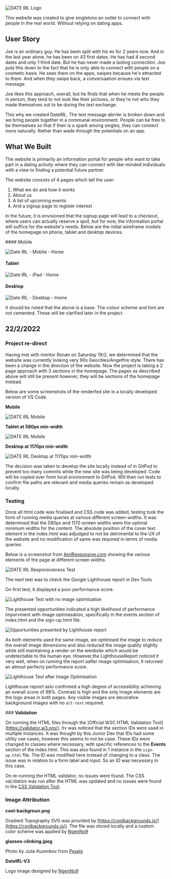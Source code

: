 
![DATE IRL Logo](/assets/images/DateIRL-V2.png)

This website was created to give singletons an outlet to connect with people in the real world. Without relying on dating apps.

## User Story

Joe is an ordinary guy. He has been split with his ex for 2 years now. And in the last year alone, he has been on 43 first dates. He has had 4 second dates and only 1 third date. But he has never made a lasting connection. Joe puts this down to the fact that he is only able to connect with people on a cosmetic basis. He sees them on the apps, swipes because he's attracted to them. And when they swipe back, a conversaation ensues via text message.

Joe likes this approach, overall, but he finds that when he meets the people in person, they tend to not look like their pictures, or they're not who they made themselves out to be during the text exchange. 

This why we created DateIRL. The text message abrrier is broken down and we bring people together in a communal environment. People can be free to be themselves so that if their is a spark among singles, they can connect more naturally. Rather than wade through the potentials on an app.

## What We Built

The website is primarily an information portal for people who want to take part in a dating activity where they can connect with like-minded individuals with a view to finding a potential future partner.

The website consists of 4 pages which tell the user:

1. What we do and how it works
2. About us
3. A list of upcoming events
4. And a signup page to register interest

In the future, it is envisioned that the signup page will lead to a checkout, where users can actually reserve a spot, but for now, the information portal will suffice for the website's needs. Below are the initial wireframe models of the homepage on phone, tablet and desktop devices.


#### Mobile


![Date IRL - Mobile - Home](https://user-images.githubusercontent.com/99017752/154042180-7859a7b2-a686-4c2c-b366-4b4364e4b39b.png)


#### Tablet


![Date IRL - iPad - Home](https://user-images.githubusercontent.com/99017752/154042678-9765835f-6c45-4834-9180-7319a5036a81.png)


#### Desktop


![Date IRL - Desktop - Home](https://user-images.githubusercontent.com/99017752/154042744-dadc679f-563a-49a6-bf29-91f20b644571.png)


It should be noted that the above is a base. The colour scheme and font are not cemented. These will be clarified later in the project.

## **22/2/2022**

### **Project re-direct**

Having met with mentor Ronan on Saturday 19/2, we determined that the website was currently looking very 90s Geocities/Angelfire style. There has been a change in the direction of the website. Now the project is taking a 2 page approach with 3 sections in the homepage. The pages as described above will still be present however, they will be sections of the homepage instead.

Below are some screenshots of the renderfed site in a locally developed version of VS Code.

**Mobile**

![DATE IRL Mobile](/assets/images/mobile.png)

**Tablet at 580px min-width**

![DATE IRL Mobile](/assets/images/min-width-580px.png)

**Desktop at 1170px min-width**

![DATE IRL Desktop at 1170px min-width](/assets/images/min-width-1170px.png)

The decision was taken to develop the site locally instead of in GitPod to prevent too many commits while the new site was being developed. Code will be copied over from local environment to GitPod. Will then run tests to confirm file paths are relevant and media queries remain as developed locally.

### **Testing**

Once all html code was finalised and CSS code was added, testing took the form of running media queries at various different screen-widths. It was determined that the 580px and 1170 screen widths were the optimal minimum widths for the content. The absolute position of the cover text element in the index.html was adjudged to not be detrimental to the UX of the website and no modification of same was required in terms of media queries.

Below is a screenshot from [AmIResponsive.com](http://ami.responsivedesign.is/) showing the various elements of the page at different screen widths.

![DATE IRL Responsiveness Test](/assets/images/responsiveness-test.png)

The next test was to check the Google Lighthouse report in Dev Tools

On first test, it displayed a poor performance score. 

![Lighthouse Test with no image optimisation](/assets/images/lighthouse-test-before-image-optimisation.png)

The presented opportunities indicated a high likelihood of performance imporvment with image optimasation, specifically in the events section of index.html and the sign-up.html file. 

![Opportunities presented by Lighthouse report](/assets/images/Opportunities.png)

As both elements used the same image, we optimised the image to reduce the overall image dimensions and also reduced the image quality slightly while still maintaining a render on the wenbsite which would be undetectable to the human eye. However,the LighthouseReport noticed it very well, when on running the report aafter image optimisation, it returned an almost perfecty performance score.

![Lighthouse Test after Image Optimisation](/assets/images/lighthouse-test-after-image-optimisation.png)

Lighthouse repoirt aslo confirmed a high degree of accessibility achieving an overall score of 98%. Contrast is high and the only image elements are the logo areas in both pages. Any visible images are decorative backgroiund images with no `alt-text` required.

### **Validation**

On running the HTML files through the ]Official W3C HTML Validation Tool](https://validator.w3.org/), itv was noticed that the section IDs were used in multiple instances. It was thought by this Junior Dev that IDs had some utility use cases, however this seems to not be case. These IDs were changed to classes where necessary, with specific references to the **Events** section of the index.html. This was also found in 1 instance in the `sign-up.html` file. The ID was modified here instead of changing to a class. The issue was in relation to a form label and input. So an ID was necessary in this case.

On re-running the HTML validator, no issues were found. The CSS val;idation was run after the HTML was updated and no issues were found in the [CSS Validation Tool](https://jigsaw.w3.org/css-validator/).

### **Image Attribution**

**cool-backgroun.png** 

Gradient Topography SVG was provided by [https://coolbackgrounds.io/](https://coolbackgrounds.io/). The file was stored locally and a custom color scheme was applied by [NgenNo9](https://github.com/NgenNo9)

**glasses-clinking.jpeg**

Photo by Julia Kuzenkov from [Pexels](https://www.pexels.com/photo/people-having-a-toast-1974594/)

**DateIRL-V3**

Logo image designed by [NgenNo9](https://github.com/NgenNo9)